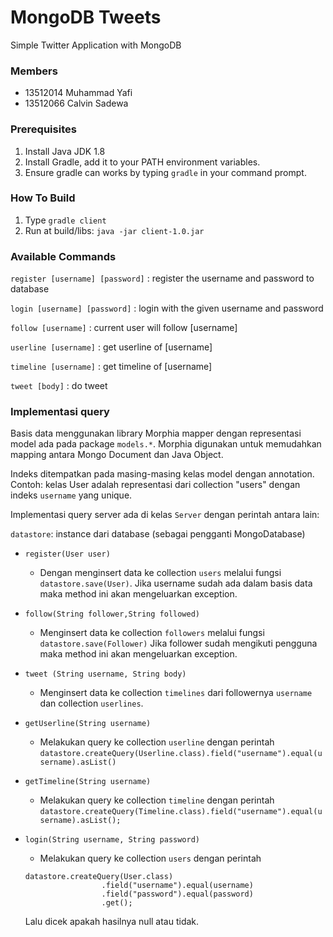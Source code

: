 # MongoDB Tweets

Simple Twitter Application with MongoDB

### Members

- 13512014 Muhammad Yafi
- 13512066 Calvin Sadewa

### Prerequisites

1. Install Java JDK 1.8
2. Install Gradle, add it to your PATH environment variables.
3. Ensure gradle can works by typing `gradle` in your command prompt.

### How To Build

1. Type `gradle client`
2. Run at build/libs: `java -jar client-1.0.jar`


### Available Commands

`register [username] [password]` : register the username and password to database

`login [username] [password]` : login with the given username and password

`follow [username]` : current user will follow [username]

`userline [username]` : get userline of [username]

`timeline [username]` : get timeline of [username]

`tweet [body]` : do tweet

### Implementasi query

Basis data menggunakan library Morphia mapper dengan representasi model ada pada package `models.*`. Morphia
digunakan untuk memudahkan mapping antara Mongo Document dan Java Object.

Indeks ditempatkan pada masing-masing kelas model dengan annotation. Contoh: kelas User adalah
representasi dari collection "users" dengan indeks `username` yang unique.

Implementasi query server ada di kelas `Server` dengan perintah antara lain:

`datastore`: instance dari database (sebagai pengganti MongoDatabase)


- `register(User user)`
    - Dengan menginsert data ke collection `users` melalui fungsi `datastore.save(User)`. Jika username sudah ada dalam basis data maka method ini akan mengeluarkan exception.

- `follow(String follower,String followed)`
    - Menginsert data ke collection `followers` melalui fungsi `datastore.save(Follower)` Jika follower sudah mengikuti pengguna maka method ini akan mengeluarkan exception.

- `tweet (String username, String body)`
    - Menginsert data ke collection `timelines` dari followernya `username` dan collection `userlines`.

- `getUserline(String username)`
    - Melakukan query ke collection `userline` dengan perintah
    `datastore.createQuery(Userline.class).field("username").equal(username).asList()`

- `getTimeline(String username)` 
    - Melakukan query ke collection `timeline` dengan perintah
    `datastore.createQuery(Timeline.class).field("username").equal(username).asList();`
    
- `login(String username, String password)`
    - Melakukan query ke collection `users` dengan perintah
    ```
    datastore.createQuery(User.class)
                     .field("username").equal(username)
                     .field("password").equal(password)
                     .get();
    ```
    
    Lalu dicek apakah hasilnya null atau tidak.
